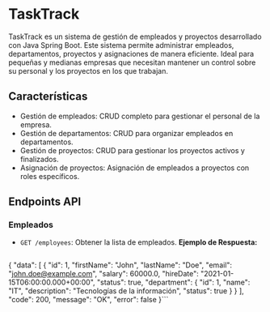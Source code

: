 # TaskTrack
TaskTrack es un sistema de gestión de empleados y proyectos desarrollado con Java Spring Boot. Este sistema permite administrar empleados, departamentos, proyectos y asignaciones de manera eficiente. Ideal para pequeñas y medianas empresas que necesitan mantener un control sobre su personal y los proyectos en los que trabajan.
## Características
- Gestión de empleados: CRUD completo para gestionar el personal de la empresa.
- Gestión de departamentos: CRUD para organizar empleados en departamentos.
- Gestión de proyectos: CRUD para gestionar los proyectos activos y finalizados.
- Asignación de proyectos: Asignación de empleados a proyectos con roles específicos.
## Endpoints API
### Empleados
- `GET /employees`: Obtener la lista de empleados.
  **Ejemplo de Respuesta:**
  ```json
{
    "data": [
        {
            "id": 1,
            "firstName": "John",
            "lastName": "Doe",
            "email": "john.doe@example.com",
            "salary": 60000.0,
            "hireDate": "2021-01-15T06:00:00.000+00:00",
            "status": true,
            "department": {
                "id": 1,
                "name": "IT",
                "description": "Tecnologías de la información",
                "status": true
            }
        }
    ],
    "code": 200,
    "message": "OK",
    "error": false
}```
